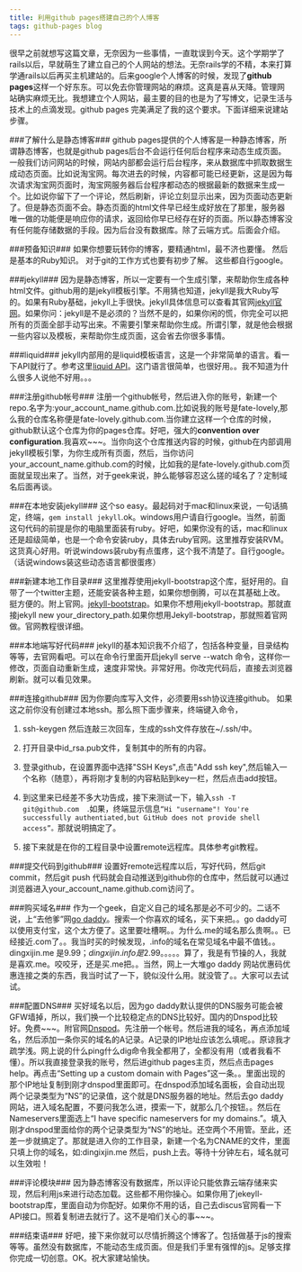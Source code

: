 ```yaml
---
title: 利用github pages搭建自己的个人博客
tags: github-pages blog
---
```


很早之前就想写这篇文章，无奈因为一些事情，一直耽误到今天。这个学期学了rails以后，早就萌生了建立自己的个人网站的想法。无奈rails学的不精，本来打算学通rails以后再买主机建站的。后来google个人博客的时候，发现了**github pages**这样一个好东东。可以免去你管理网站的麻烦。这真是喜从天降。管理网站确实麻烦无比。我想建立个人网站，最主要的目的也是为了写博文，记录生活与技术上的点滴发现。github pages 完美满足了我的这个要求。下面详细来说建站步骤。



###了解什么是静态博客###
github pages提供的个人博客是一种静态博客，所谓静态博客，也就是github pages后台不会运行任何后台程序来动态生成页面。一般我们访问网站的时候，网站内部都会运行后台程序，来从数据库中抓取数据生成动态页面。比如说淘宝网。每次进去的时候，内容都可能已经更新，这是因为每次请求淘宝网页面时，淘宝网服务器后台程序都动态的根据最新的数据来生成一个。比如说你留下了一个评论，然后刷新，评论立刻显示出来，因为页面动态更新了。但是静态页面不会。静态页面的html文件早已经生成好放在了那里，服务器唯一做的功能便是响应你的请求，返回给你早已经存在好的页面。所以静态博客没有任何能存储数据的手段。因为后台没有数据库。除了云端方式。后面会介绍。

###预备知识###
如果你想要玩转你的博客，要精通html，最不济也要懂。
然后是基本的Ruby知识。
对于git的工作方式也要有初步了解。
这些都自行google。


###jekyll###
因为是静态博客，所以一定要有一个生成引擎，来帮助你生成各种html文件。github用的是jekyll模板引擎。不用猜也知道，jekyll是我大Ruby写的。如果有Ruby基础，jekyll上手很快。jekyll具体信息可以查看其官网[jekyll官网](http://jekyllrb.com/)。如果你问：jekyll是不是必须的？当然不是的，如果你闲的慌，你完全可以把所有的页面全部手动写出来。不需要引擎来帮助你生成。所谓引擎，就是他会根据一些内容以及模板，来帮助你生成页面，这会省去你很多事情。


###liquid###
jekyll内部用的是liquid模板语言，这是一个非常简单的语言。看一下API就行了。参考这里[liquid API](https://github.com/Shopify/liquid/wiki/Liquid-for-Designers)。这门语言很简单，也很好用。。我不知道为什么很多人说他不好用。。。

###注册github帐号###
注册一个github帐号，然后进入你的账号，新建一个repo.名字为:your_account_name.github.com.比如说我的账号是fate-lovely,那么我的仓库名称便是fate-lovely.github.com.当你建立这样一个仓库的时候，github默认这个仓库为你的pages仓库。好吧，强大的**convention over configuration**.我喜欢~~~。当你向这个仓库推送内容的时候，github在内部调用jekyll模板引擎，为你生成所有页面，然后，当你访问your_account_name.github.com的时候，比如我的是fate-lovely.github.com页面就呈现出来了。当然，对于geek来说，肿么能够容忍这么搓的域名了？定制域名后面再谈。

###在本地安装jekyll###
这个so easy。最起码对于mac和linux来说，一句话搞定，终端，`gem install jekyll`.ok。windows用户请自行google。当然，前面这句代码的前提是你的电脑里面装有ruby。好吧，如果你没有的话，mac和linux还是超级简单，也是一个命令安装ruby，具体去ruby官网。这里推荐安装RVM。这货真心好用。听说windows装ruby有点蛋疼，这个我不清楚了。自行google。（话说windows装这些动态语言都很蛋疼）

###新建本地工作目录###
这里推荐使用jekyll-bootstrap这个库，挺好用的。自带了一个twitter主题，还能安装各种主题，如果你想倒腾，可以在其基础上改。挺方便的。附上官网。[jekyll-bootstrap](http://jekyllbootstrap.com/)。如果你不想用jekyll-bootstrap。那就直接jekyll new your_directory_path.如果你想用Jekyll-bootstrap，那就照着官网做。官网教程很详细。

###本地端写好代码###
jekyll的基本知识我不介绍了，包括各种变量，目录结构等等，去官网看吧。可以在命令行里面开启jekyll serve --watch 命令，这样你一修改，页面自动重新生成，速度非常快。非常好用。你改完代码后，直接去浏览器刷新。就可以看见效果。


###连接github###
因为你要向库写入文件，必须要用ssh协议连接github。
如果这之前你没有创建过本地ssh。那么照下面步骤来，终端键入命令，

1. ssh-keygen 然后连敲三次回车，生成的ssh文件存放在~/.ssh/中。
2. 打开目录中id_rsa.pub文件，复制其中的所有的内容。
3. 登录github，在设置界面中选择"SSH Keys",点击"Add ssh key",然后输入一个名称（随意），再将刚才复制的内容粘贴到key一栏，然后点击add按钮。
4. 到这里来已经差不多大功告成，接下来测试一下，输入`ssh -T git@github.com  `.如果，终端显示信息`“Hi "username"! You're successfully authentiated,but GitHub does not provide shell access”。`那就说明搞定了。

5. 接下来就是在你的工程目录中设置remote远程库。具体参考git教程。


###提交代码到github###
设置好remote远程库以后，写好代码，然后git commit，然后git push 代码就会自动推送到github你的仓库中，然后就可以通过浏览器进入your_account_name.github.com访问了。

###购买域名###
作为一个geek，自定义自己的域名那是必不可少的。二话不说，上“去他爹”网[go daddy](http://www.godaddy.com/)。搜索一个你喜欢的域名，买下来把。。go daddy可以使用支付宝，这个太方便了。这里要吐槽啊。。为什么.me的域名那么贵啊。。已经接近.com了。。我当时买的时候发现，.info的域名在常见域名中最不值钱。。dingxijin.me 是$9.99；dingxijin.info是$2.99。。。。。算了，我是有节操的人，我就是喜欢.me。咬咬牙，还是买.me把。。当然，网上一大堆go daddy 网站优惠码优惠连接之类的东西，我当时试了一下，貌似没什么用。就没管了。。大家可以去试试。

###配置DNS###
买好域名以后，因为go daddy默认提供的DNS服务可能会被GFW墙掉，所以，我们换一个比较稳定点的DNS比较好。国内的Dnspod比较好。免费~~~。附官网[Dnspod](http://www.dnspod.cn/)。先注册一个帐号。然后进我的域名，再点添加域名，然后添加一条你买的域名的A记录。A记录的IP地址应该怎么填呢。。原谅我才疏学浅。网上说的什么ping什么dig命令我全都用了，全都没有用（或者我看不懂）。所以我直接登录我的账号，然后进github pages主页，然后点击pages help。再点击“Setting up a custom domain with Pages”这一条。。里面出现的那个IP地址复制到刚才dnspod里面即可。在dnspod添加域名面板，会自动出现两个记录类型为“NS”的记录值，这个就是DNS服务器的地址。然后去go daddy 网站，进入域名配置，不要问我怎么进，摸索一下，就那么几个按钮。。然后在Nameservers里面选上“I have specific nameservers for my domains.”。填入刚才dnspod里面给你的两个记录类型为“NS”的地址。还空两个不用管。至此，还差一步就搞定了。那就是进入你的工作目录，新建一个名为CNAME的文件，里面只填上你的域名，如:dingixjin.me  然后，push上去。等待十分钟左右，域名就可以生效啦！

###评论模块###
因为静态博客没有数据库，所以评论只能依靠云端存储来实现，然后利用js来进行动态加载。这些都不用你操心。如果你用了jekeyll-bootstrap库，里面自动为你配好。如果你不用的话，自己去discus官网看一下API接口。照着复制进去就行了。这不是咱们关心的事~~~。


###结束语###
好吧，接下来你就可以尽情折腾这个博客了。包括做基于js的搜索等等。虽然没有数据库，不能动态生成页面。但是我们手里有强悍的js。足够支撑你完成一切创意。OK。祝大家建站愉快。










